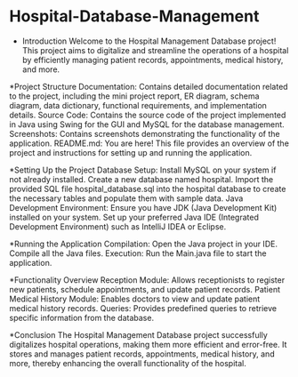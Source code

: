 # Hospital-Database-Management

* Introduction
Welcome to the Hospital Management Database project! This project aims to digitalize and streamline the operations of a hospital by efficiently managing patient records, appointments, medical history, and more.

*Project Structure
 Documentation: Contains detailed documentation related to the project, including the mini project report, ER diagram, schema diagram, data dictionary, functional requirements, and 
 implementation details.
 Source Code: Contains the source code of the project implemented in Java using Swing for the GUI and MySQL for the database management.
 Screenshots: Contains screenshots demonstrating the functionality of the application.
 README.md: You are here! This file provides an overview of the project and instructions for setting up and running the application.

*Setting Up the Project
Database Setup:
Install MySQL on your system if not already installed.
Create a new database named hospital.
Import the provided SQL file hospital_database.sql into the hospital database to create the necessary tables and populate them with sample data.
Java Development Environment:
Ensure you have JDK (Java Development Kit) installed on your system.
Set up your preferred Java IDE (Integrated Development Environment) such as IntelliJ IDEA or Eclipse.

*Running the Application
Compilation:
Open the Java project in your IDE.
Compile all the Java files.
Execution:
Run the Main.java file to start the application.

*Functionality Overview
Reception Module: Allows receptionists to register new patients, schedule appointments, and update patient records.
Patient Medical History Module: Enables doctors to view and update patient medical history records.
Queries: Provides predefined queries to retrieve specific information from the database.

*Conclusion
The Hospital Management Database project successfully digitalizes hospital operations, making them more efficient and error-free. It stores and manages patient records, appointments, medical history, and more, thereby enhancing the overall functionality of the hospital.

